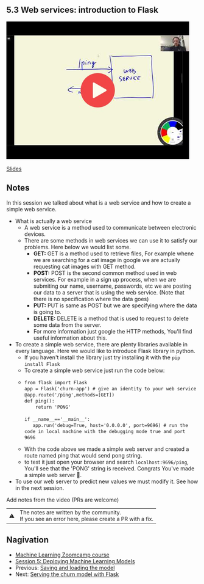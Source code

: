
## 5.3 Web services: introduction to Flask

<a href="https://www.youtube.com/watch?v=W7ubna1Rfv8"><img src="images/thumbnail-5-03.jpg"></a>
 

[Slides](https://www.slideshare.net/AlexeyGrigorev/ml-zoomcamp-5-model-deployment)


## Notes
In this session we talked about what is a web service and how to create a simple web service.
- What is actually a web service
  - A web service is a method used to communicate between electronic devices.
  - There are some methods in web services we can use it to satisfy our problems. Here below we would list some.
    - **GET:**  GET is a method used to retrieve files, For example whene we are searching for a cat image in google we are actually requesting cat images with GET method.
    - **POST:** POST is the second common method used in web services. For example in a sign up process, when we are submiting our name, username, passwords, etc we are posting our data to a server that is using the web service. (Note that there is no specification where the data goes)
    -  **PUT:** PUT is same as POST but we are specifying where the data is going to.
    -  **DELETE:** DELETE is a method that is used to request to delete some data from the server.
    -  For more information just google the HTTP methods, You'll find useful information about this.
- To create a simple web service, there are plenty libraries available in every language. Here we would like to introduce Flask library in python.
  - If you haven't install the library just try installing it with the ```pip install Flask```
  - To create a simple web service just run the code below:
  - ```
    from flask import Flask
    app = Flask('churn-app') # give an identity to your web service
    @app.route('/ping',methods=[GET])
    def ping():
        return 'PONG'
    
    if __name__=='__main__':
       app.run('debug=True, host='0.0.0.0', port=9696) # run the code in local machine with the debugging mode true and port 9696
    ```
   - With the code above we made a simple web server and created a route named ping that would send pong string.
   - to test it just open your browser and search ```localhost:9696/ping```, You'll see that the 'PONG' string is received. Congrats You've made a simple web server 🥳.
- To use our web server to predict new values we must modify it. See how in the next session. 

Add notes from the video (PRs are welcome)


<table>
   <tr>
      <td>⚠️</td>
      <td>
         The notes are written by the community. <br>
         If you see an error here, please create a PR with a fix.
      </td>
   </tr>
</table>


## Nagivation

* [Machine Learning Zoomcamp course](../)
* [Session 5: Deploying Machine Learning Models](./)
* Previous: [Saving and loading the model](02-pickle.md)
* Next: [Serving the churn model with Flask](04-flask-deployment.md)
